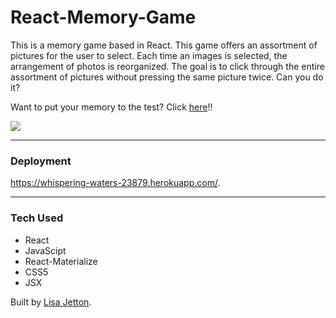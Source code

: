 # React-Memory-Game
This is a memory game based in React.  This game offers an assortment of pictures for the user to select.  Each time an images is selected, the arrangement of photos is reorganized.  The goal is to click through the entire assortment of pictures without pressing the same picture twice.  Can you do it?

Want to put your memory to the test?  Click [here](https://whispering-waters-23879.herokuapp.com/.)!!

![](https://media.giphy.com/media/jd6TVgsph6w7e/giphy.gif) 

- - - -

 ### Deployment ###
 https://whispering-waters-23879.herokuapp.com/.

 - - - -

 ### Tech Used ###
 * React
 * JavaScipt
 * React-Materialize
 * CSS5
 * JSX
 
Built by [Lisa Jetton](https://github.com/JettTech/).
